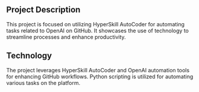 ## Project Description

This project is focused on utilizing HyperSkill AutoCoder for automating tasks related to OpenAI on GitHub. It showcases the use of technology to streamline processes and enhance productivity.

## Technology

The project leverages HyperSkill AutoCoder and OpenAI automation tools for enhancing GitHub workflows. Python scripting is utilized for automating various tasks on the platform.
